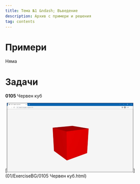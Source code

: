 ```yaml
---
title: Тема №1 &ndash; Въведение
description: Архив с примери и решения
tag: contents
---
```


# Примери

Няма

# Задачи

**0105** Червен куб

[<kbd><img src="01/ExerciseBG/0105%20Червен%20куб.jpg" width="400"></kbd>](01/ExerciseBG/0105 Червен куб.html)
